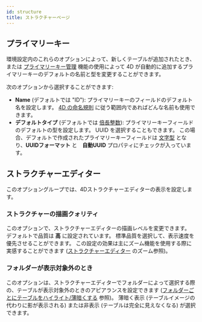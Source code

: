 ```yaml
---
id: structure
title: ストラクチャーページ
---
```


## プライマリーキー

環境設定内のこれらのオプションによって、新しくテーブルが追加されたとき、または [プライマリーキー管理](hthttps://doc.4d.com/4Dv19/4D/19/Primary-key-manager.300-5416826.ja.html) 機能の使用によって 4D が自動的に追加するプライマリーキーのデフォルトの名前と型を変更することができます。

次のオプションから選択することができます:

*   **Name** (デフォルトでは "ID"): プライマリーキーのフィールドのデフォルト名を設定します。 [4D の命名規則](Concepts/identifiers.md#テーブルとフィールド) に従う範囲内であればどんな名前も使用できます。
*   **デフォルトタイプ** (デフォルトでは [倍長整数](Concepts/dt_number.md)): プライマリーキーフィールドのデフォルトの型を設定します。 UUID を選択することもできます。 この場合、デフォルトで作成されたプライマリーキーフィールドは [文字型](Concepts/dt_string.md) となり、**UUIDフォーマット** と　**自動UUID** プロパティにチェックが入っています。

## ストラクチャーエディター

このオプショングループでは、4Dストラクチャーエディターの表示を設定します。

### ストラクチャーの描画クォリティ

このオプションで、ストラクチャーエディターの描画レベルを変更できます。 デフォルトで品質は **高** に設定されています。 標準品質を選択して、表示速度を優先させることができます。 この設定の効果は主にズーム機能を使用する際に実感することができます ([ストラクチャーエディター](https://doc.4d.com/4Dv19/4D/19/Structure-editor.300-5416818.ja.html) のズーム参照)。

### フォルダーが表示対象外のとき

このオプションは、ストラクチャーエディターでフォルダーによって選択する際の、テーブルが表示対象外のときのアピアランスを設定できます ([フォルダーごとにテーブルをハイライト/薄暗くする](https://doc.4d.com/4Dv19/4D/19/Structure-editor.300-5416818.ja.html#4592928) 参照)。 薄暗く表示 (テーブルイメージの代わりに影が表示される) または非表示 (テーブルは完全に見えなくなる) が選択できます。

